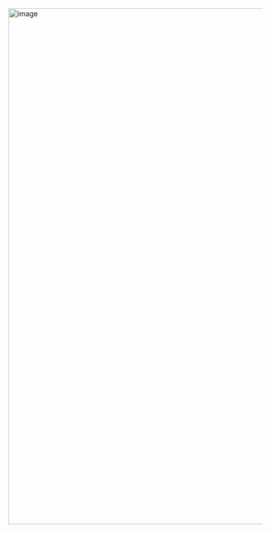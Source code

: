 <img width="1536" height="1024" alt="image" src="https://github.com/user-attachments/assets/818367a9-3a97-43ad-8758-e56563af4a7f" />
